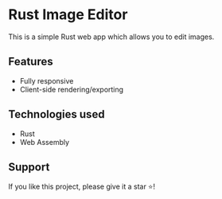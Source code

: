 # Rust Image Editor

This is a simple Rust web app which allows you to edit images.

## Features

- Fully responsive
- Client-side rendering/exporting

## Technologies used

- Rust
- Web Assembly

## Support

If you like this project, please give it a star ⭐️!